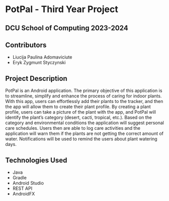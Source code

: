 # PotPal - Third Year Project
## DCU School of Computing 2023-2024

## Contributors

* Liucija Paulina Adomaviciute
* Eryk Zygmunt Styczynski

## Project Description

PotPal is an Android application. The primary objective of this application is to streamline, simplify and enhance the process of caring for indoor plants. With this app, users can effortlessly add their plants to the tracker, and then the app will allow them to create their plant profile. By creating a plant profile, users can take a picture of the plant with the app, and PotPal will identify the plant’s category (desert, cacti, tropical, etc.). Based on the category and environmental conditions the application will suggest personal care schedules. Users then are able to log care activities and the application will warn them if the plants are not getting the correct amount of water. Notifications will be used to remind the users about plant watering days.

## Technologies Used

* Java
* Gradle
* Android Studio
* REST API
* AndroidFX
